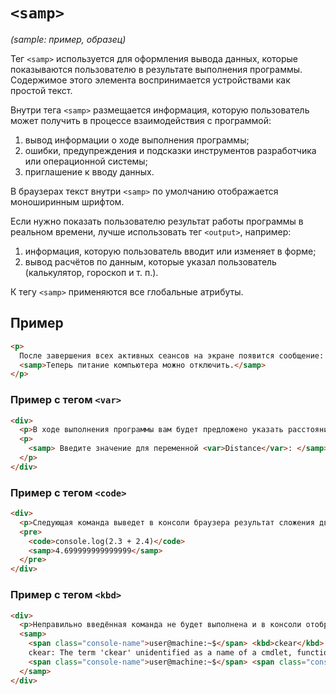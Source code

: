 # `<samp>`

_(sample: пример, образец)_

Тег `<samp>` используется для оформления вывода данных, которые показываются пользователю в результате выполнения программы. Содержимое этого элемента воспринимается устройствами как простой текст.

Внутри тега `<samp>` размещается информация, которую пользователь может получить в процессе взаимодействия с программой:

1. вывод информации о ходе выполнения программы;
2. ошибки, предупреждения и подсказки инструментов разработчика или операционной системы;
3. приглашение к вводу данных.

В браузерах текст внутри `<samp>` по умолчанию отображается моноширинным шрифтом.

Если нужно показать пользователю результат работы программы в реальном времени, лучше использовать тег `<output>`, например:

1. информация, которую пользователь вводит или изменяет в форме;
2. вывод расчётов по данным, которые указал пользователь (калькулятор, гороскоп и т. п.).

К тегу `<samp>` применяются все глобальные атрибуты.

## Пример

```html
<p>
  После завершения всех активных сеансов на экране появится сообщение:
  <samp>Теперь питание компьютера можно отключить.</samp>
</p>
```

### Пример c тегом `<var>`

```html
<div>
  <p>В ходе выполнения программы вам будет предложено указать расстояние:</p>
  <p>
    <samp> Введите значение для переменной <var>Distance</var>: </samp>
  </p>
</div>
```

### Пример c тегом `<code>`

```html
<div>
  <p>Следующая команда выведет в консоли браузера результат сложения двух чисел:</p>
  <pre>
    <code>console.log(2.3 + 2.4)</code>
    <samp>4.699999999999999</samp>
  </pre>
</div>
```

### Пример c тегом `<kbd>`

```html
<div>
  <p>Неправильно введённая команда не будет выполнена и в консоли отобразится ошибка:</p>
  <samp>
    <span class="console-name">user@machine:~$</span> <kbd>ckear</kbd>
    ckear: The term 'ckear' unidentified as a name of a cmdlet, function, script file, or executable program.
    <span class="console-name">user@machine:~$</span> <span class="console-cursor">_</span>
  </samp>
</div>
```
